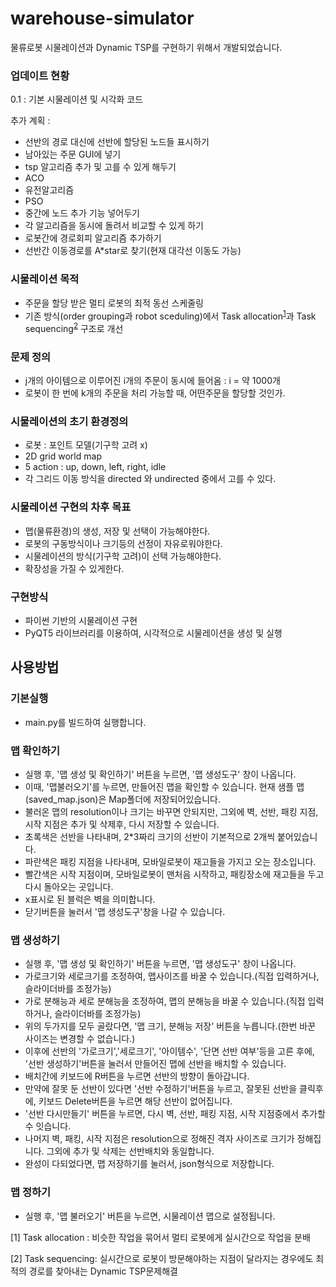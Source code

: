 # warehouse-simulator
물류로봇 시물레이션과 Dynamic TSP를 구현하기 위해서 개발되었습니다.

### 업데이트 현황 
0.1 : 기본 시물레이션 및 시각화 코드 

추가 계획 : 
- 선반의 경로 대신에 선반에 할당된 노드들 표시하기 
- 남아있는 주문 GUI에 넣기
- tsp 알고리즘 추가 및 고를 수 있게 해두기
 - ACO
 - 유전알고리즘
 - PSO
- 중간에 노드 추가 기능 넣어두기
- 각 알고리즘을 동시에 돌려서 비교할 수 있게 하기 
- 로봇간에 경로회피 알고리즘 추가하기
- 선반간 이동경로를 A*star로 찾기(현재 대각선 이동도 가능)


### 시물레이션 목적
- 주문을 할당 받은 멀티 로봇의 최적 동선 스케줄링
- 기존 방식(order grouping과 robot sceduling)에서 Task allocation<sup>[1](#footnote_1)</sup>과 Task sequencing<sup>[2](#footnote_2)</sup> 구조로 개선 

### 문제 정의 
- j개의 아이템으로 이루어진 i개의 주문이 동시에 들어옴 : i = 약 1000개
- 로봇이 한 번에 k개의 주문을 처리 가능할 때, 어떤주문을 할당할 것인가.


### 시물레이션의 초기 환경정의 
- 로봇 : 포인트 모델(기구학 고려 x)
- 2D grid world map
- 5 action : up, down, left, right, idle
- 각 그리드 이동 방식을 directed 와 undirected 중에서 고를 수 있다.


### 시물레이션 구현의 차후 목표
- 맵(물류환경)의 생성, 저장 및 선택이 가능해야한다.
- 로봇의 구동방식이나 크기등의 선정이 자유로워야한다.
- 시물레이션의 방식(기구학 고려)이 선택 가능해야한다. 
- 확장성을 가질 수 있게한다. 


### 구현방식
- 파이썬 기반의 시물레이션 구현
- PyQT5 라이브러리를 이용하여, 시각적으로 시물레이션을 생성 및 실행  

## 사용방법
### 기본실행 
 - main.py를 빌드하여 실행합니다. 
 
### 맵 확인하기 
- 실행 후, '맵 생성 및 확인하기' 버튼을 누르면, '맵 생성도구' 창이 나옵니다. 
- 이때, '맵불러오기'를 누르면, 만들어진 맵을 확인할 수 있습니다. 현재 샘플 맵(saved_map.json)은 Map폴더에 저장되어있습니다.  
- 불러온 맵의 resolution이나 크기는 바꾸면 안되지만, 그외에 벽, 선반, 패킹 지점, 시작 지점은 추가 및 삭제후, 다시 저장할 수 있습니다.  
- 초록색은 선반을 나타내며, 2*3짜리 크기의 선반이 기본적으로 2개씩 붙어있습니다.
- 파란색은 패킹 지점을 나타내며, 모바일로봇이 재고들을 가지고 오는 장소입니다. 
- 빨간색은 시작 지점이며, 모바일로봇이 맨처음 시작하고, 패킹장소에 재고들을 두고 다시 돌아오는 곳입니다. 
- x표시로 된 블럭은 벽을 의미합니다.  
- 닫기버튼을 눌러서 '맵 생성도구'창을 나갈 수 있습니다.

### 맵 생성하기
- 실행 후, '맵 생성 및 확인하기' 버튼을 누르면, '맵 생성도구' 창이 나옵니다. 
- 가로크기와 세로크기를 조정하여, 맵사이즈를 바꿀 수 있습니다.(직접 입력하거나, 슬라이더바를 조정가능)
- 가로 분해능과 세로 분해능을 조정하여, 맵의 분해능을 바꿀 수 있습니다.(직접 입력하거나, 슬라이더바를 조정가능)
- 위의 두가지를 모두 골랐다면, '맵 크기, 분해능 저장' 버튼을 누릅니다.(한번 바꾼 사이즈는 변경할 수 없습니다.)
- 이후에 선반의 '가로크기','세로크기', '아이템수', '단면 선반 여부'등을 고른 후에, '선반 생성하기'버튼을 눌러서 만들어진 맵에 선반을 배치할 수 있습니다. 
- 배치간에 키보드에 R버튼을 누르면 선반의 방향이 돌아갑니다.
- 만약에 잘못 둔 선반이 있다면 '선반 수정하기'버튼을 누르고, 잘못된 선반을 클릭후에, 키보드 Delete버튼을 누르면 해당 선반이 없어집니다.  
- '선반 다시만들기' 버튼을 누르면, 다시 벽, 선반, 패킹 지점, 시작 지점중에서 추가할 수 잇습니다. 
- 나머지 벽, 패킹, 시작 지점은 resolution으로 정해진 격자 사이즈로 크기가 정해집니다. 그외에 추가 및 삭제는 선반배치와 동일합니다.
- 완성이 다되었다면, 맵 저장하기를 눌러서, json형식으로 저장합니다. 

### 맵 정하기 
- 실행 후, '맵 불러오기' 버튼을 누르면, 시물레이션 맵으로 설정됩니다. 

<a name="footnote_1">[1] Task allocation </a>: 비슷한 작업을 묶어서 멀티 로봇에게 실시간으로 작업을 분배 

<a name="footnote_2">[2] Task sequencing</a>: 실시간으로 로봇이 방문해야하는 지점이 달라지는 경우에도 최적의 경로를 찾아내는 Dynamic TSP문제해결
